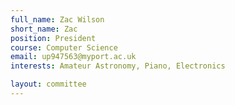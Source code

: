 ```yaml
---
full_name: Zac Wilson
short_name: Zac
position: President
course: Computer Science
email: up947563@myport.ac.uk
interests: Amateur Astronomy, Piano, Electronics

layout: committee
---
```

